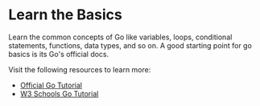 # Learn the Basics

Learn the common concepts of Go like variables, loops, conditional statements, functions, data types, and so on. A good starting point for go basics is its Go's official docs.

Visit the following resources to learn more:

- [Official Go Tutorial](https://go.dev/doc/tutorial/)
- [W3 Schools Go Tutorial](https://www.w3schools.com/go/index.php)
